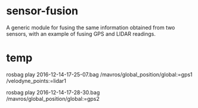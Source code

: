 # sensor-fusion
A generic module for fusing the same information obtained from two sensors, with an example of fusing GPS and LIDAR readings.

# temp
rosbag play 2016-12-14-17-25-07.bag /mavros/global_position/global:=gps1 /velodyne_points:=lidar1

rosbag play 2016-12-14-17-28-30.bag /mavros/global_position/global:=gps2
